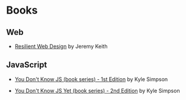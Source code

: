# Books

## Web

- [Resilient Web Design](https://resilientwebdesign.com/) by Jeremy Keith

## JavaScript

- [You Don't Know JS (book series) - 1st Edition](https://github.com/getify/You-Dont-Know-JS/tree/1st-ed) by Kyle Simpson

- [You Don't Know JS Yet (book series) - 2nd Edition](https://github.com/getify/You-Dont-Know-JS) by Kyle Simpson
